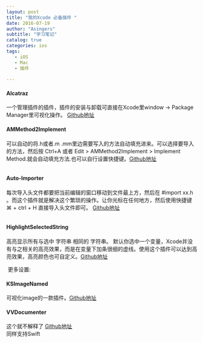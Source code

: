 ```yaml
---
layout: post
title: "我的Xcode 必备插件 "
date: 2016-07-19
author: "Asingers"
subtitle: "学习笔记"
catalog: true
categories: ios
tags:
   - iOS
   - Mac
   - 插件
   
---
```


#### Alcatraz

一个管理插件的插件，插件的安装与卸载可直接在Xcode里window -> Package Manager里可视化操作。
[Github地址](https://github.com/alcatraz/Alcatraz)
<img src="http://7xqmgj.com1.z0.glb.clouddn.com/2016-07-19_%E6%88%AA%E5%9B%BE%202016-07-19%2013%E6%97%B613%E5%88%8634%E7%A7%92.png" alt="" class="shadow"/>  

#### AMMethod2Implement  

可以自动的将.h或者.m .mm里边需要写入的方法自动填充进来。可以选择要导入的方法，然后按 Ctrl+A 或者 Edit > AMMethod2Implement > Implement Method.就会自动填充方法.也可以自行设置快捷键。[Github地址](https://github.com/MellongLau/AMMethod2Implement)

<img src="https://camo.githubusercontent.com/f22645bb84f9ddbdcca5cf9850eb7dc8f66f1ea3/68747470733a2f2f7261772e6769746875622e636f6d2f4d656c6c6f6e674c61752f414d4d6574686f6432496d706c656d656e742f6d61737465722f53637265656e73686f74732f757361676553637265656e73686f742e676966" alt="" class="shadow"/>  

#### Auto-Importer  

每次导入头文件都要把当前编辑的窗口移动到文件最上方，然后在 #import xx.h 。而这个插件就是解决这个繁琐的操作。让你光标在任何地方，然后使用快捷键 ⌘ + ctrl + H 直接导入头文件即可。  [Github地址](https://github.com/citrusbyte/Auto-Importer-for-Xcode)


<img src="https://github.com/citrusbyte/Auto-Importer-for-Xcode/raw/master/demo.gif" alt="" class="shadow"/>  

#### HighlightSelectedString  

高亮显示所有与选中 字符串 相同的 字符串。 默认你选中一个变量，Xcode并没有与之相关的高亮效果，而是在变量下加条很细的虚线。使用这个插件可以达到高亮效果，高亮颜色也可自定义。[Github地址](https://github.com/keepyounger/HighlightSelectedString)  

<img src="https://github.com/keepyounger/HighlightSelectedString/raw/master/demo.png" alt="" class="shadow"/>  
更多设置:  
<img src="https://github.com/keepyounger/HighlightSelectedString/raw/master/menu.png" alt="" class="shadow"/>  

#### KSImageNamed  

可视化image的一款插件。[Github地址](https://github.com/ksuther/KSImageNamed-Xcode)  
<img src="https://camo.githubusercontent.com/c354bf04524df86daeabe7a6d2b9926fac790f85/68747470733a2f2f7261772e6769746875622e636f6d2f6b7375746865722f4b53496d6167654e616d65642d58636f64652f6d61737465722f73637265656e73686f742e676966" alt="" class="shadow"/>  

#### VVDocumenter  

这个就不解释了  [Github地址](https://github.com/onevcat/VVDocumenter-Xcode)  
<img src="https://camo.githubusercontent.com/ca5518c9872e15b8a95b9d8c5f44bc331977d710/68747470733a2f2f7261772e6769746875622e636f6d2f6f6e65766361742f5656446f63756d656e7465722d58636f64652f6d61737465722f53637265656e53686f742e676966" alt="" class="shadow"/>   
同样支持Swift  
<img src="https://camo.githubusercontent.com/58e452b57245cd79c2e59ac7926609be4dffbfd8/68747470733a2f2f7261772e6769746875622e636f6d2f6f6e65766361742f5656446f63756d656e7465722d58636f64652f6d61737465722f7676646f63756d656e7465722d73776966742e676966" alt="" class="shadow"/>   





